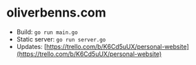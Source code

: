 # oliverbenns.com

- Build: `go run main.go`
- Static server: `go run server.go`
- Updates: [https://trello.com/b/K6Cd5uUX/personal-website](https://trello.com/b/K6Cd5uUX/personal-website)

